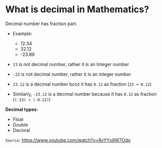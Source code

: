 # What is decimal in Mathematics?

Decimal number has fraction part.

- Example:
  - 12.34
  - 32.12
  - -23.89

- `23` is not decimal number, rather it is an Integer number
- `-23` is not decimal number, rather it is an integer number
- `23.12` is a decimal number bcoz it has `0.12` as fraction (`23 + 0.12`)
- Similarly, `-23.12` is a decimal number because it has `0.12` as fraction (`(-23) + (-0.12)`)

**Decimal types:**
- Float
- Double
- Decimal

`Source`: https://www.youtube.com/watch?v=8vYYx8W7Odo
